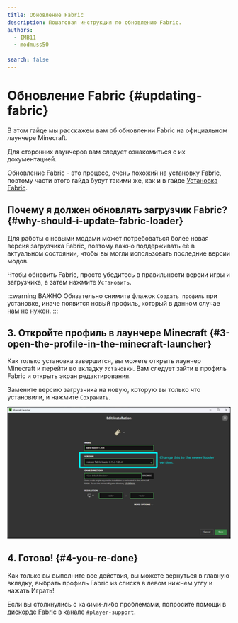 ```yaml
---
title: Обновление Fabric
description: Пошаговая инструкция по обновлению Fabric.
authors:
  - IMB11
  - modmuss50

search: false
---
```


# Обновление Fabric {#updating-fabric}

В этом гайде мы расскажем вам об обновлении Fabric на официальном лаунчере Minecraft.

Для сторонних лаунчеров вам следует ознакомиться с их документацией.

Обновление Fabric - это процесс, очень похожий на установку Fabric, поэтому части этого гайда будут такими же, как и в гайде [Установка Fabric](./installing-fabric).

## Почему я должен обновлять загрузчик Fabric? {#why-should-i-update-fabric-loader}

Для работы с новыми модами может потребоваться более новая версия загрузчика Fabric, поэтому важно поддерживать её в актуальном состоянии, чтобы вы могли использовать последние версии модов.

<!-- Include steps from installing guide, no need to repeat them. -->

<!--@include: ./installing-fabric.md{12,41}-->

Чтобы обновить Fabric, просто убедитесь в правильности версии игры и загрузчика, а затем нажмите `Установить`.

:::warning ВАЖНО
Обязательно снимите флажок `Создать профиль` при установке, иначе появится новый профиль, который в данном случае нам не нужен.
:::

## 3. Откройте профиль в лаунчере Minecraft {#3-open-the-profile-in-the-minecraft-launcher}

Как только установка завершится, вы можете открыть лаунчер Minecraft и перейти во вкладку `Установки`. Вам следует зайти в профиль Fabric и открыть экран редактирования.

Замените версию загрузчика на новую, которую вы только что установили, и нажмите `Сохранить`.

![Обновление версии загрузчика Fabric в лаунчере Minecraft](/assets/players/updating-fabric.png)

## 4. Готово! {#4-you-re-done}

Как только вы выполните все действия, вы можете вернуться в главную вкладку, выбрать профиль Fabric из списка в левом нижнем углу и нажать Играть!

Если вы столкнулись с какими-либо проблемами, попросите помощи в [дискорде Fabric](https://discord.gg/v6v4pMv) в канале `#player-support`.
